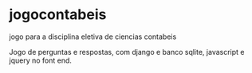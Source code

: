 # jogocontabeis
jogo para a disciplina eletiva de ciencias contabeis

Jogo de perguntas e respostas, com django e banco sqlite, javascript e jquery no font end.

